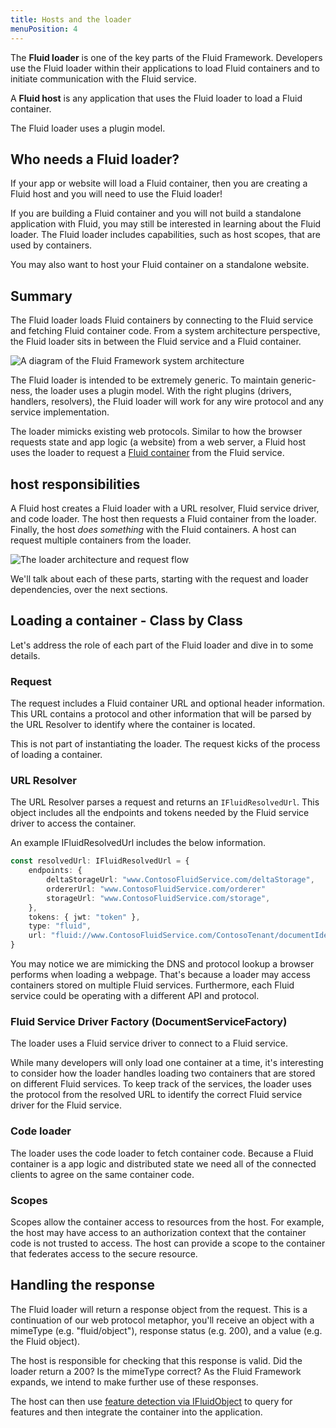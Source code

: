 ```yaml
---
title: Hosts and the loader
menuPosition: 4
---
```


The **Fluid loader** is one of the key parts of the Fluid Framework. Developers use the Fluid loader within their
applications to load Fluid containers and to initiate communication with the Fluid service.

A **Fluid host** is any application that uses the Fluid loader to load a Fluid container.

The Fluid loader uses a plugin model.


## Who needs a Fluid loader?

If your app or website will load a Fluid container, then you are creating a Fluid host and you will need to use the
Fluid loader!

If you are building a Fluid container and you will not build a standalone application with Fluid, you may still be
interested in learning about the Fluid loader. The Fluid loader includes capabilities, such as host scopes, that are used
by containers.

You may also want to host your Fluid container on a standalone website.


## Summary

The Fluid loader loads Fluid containers by connecting to the Fluid service and fetching Fluid container code. From a
system architecture perspective, the Fluid loader sits in between the Fluid service and a Fluid container.

![A diagram of the Fluid Framework system architecture](/docs/concepts/images/architecture.png)

The Fluid loader is intended to be extremely generic. To maintain generic-ness, the loader uses a plugin model. With the
right plugins (drivers, handlers, resolvers), the Fluid loader will work for any wire protocol and any service
implementation.

The loader mimicks existing web protocols. Similar to how the browser requests state and app logic (a website) from a
web server, a Fluid host uses the loader to request a [Fluid container](./containers-runtime.md) from the Fluid service.

## host responsibilities

A Fluid host creates a Fluid loader with a URL resolver, Fluid service driver, and code loader. The host then requests a
Fluid container from the loader. Finally, the host *does something* with the Fluid containers. A host can request
multiple containers from the loader.

![The loader architecture and request flow](/docs/concepts/images/load-flow.png)

We'll talk about each of these parts, starting with the request and loader dependencies, over the next sections.

## Loading a container - Class by Class

Let's address the role of each part of the Fluid loader and dive in to some details.

### Request

The request includes a Fluid container URL and optional header information. This URL contains a protocol and other
information that will be parsed by the URL Resolver to identify where the container is located.

This is not part of instantiating the loader. The request kicks of the process of loading a container.

### URL Resolver

The URL Resolver parses a request and returns an `IFluidResolvedUrl`. This object includes all the endpoints and tokens
needed by the Fluid service driver to access the container.

An example IFluidResolvedUrl includes the below information.

```typescript
const resolvedUrl: IFluidResolvedUrl = {
    endpoints: {
        deltaStorageUrl: "www.ContosoFluidService.com/deltaStorage",
        ordererUrl: "www.ContosoFluidService.com/orderer"
        storageUrl: "www.ContosoFluidService.com/storage",
    },
    tokens: { jwt: "token" },
    type: "fluid",
    url: "fluid://www.ContosoFluidService.com/ContosoTenant/documentIdentifier",
}
```

You may notice we are mimicking the DNS and protocol lookup a browser performs when loading a webpage. That's because a
loader may access containers stored on multiple Fluid services. Furthermore, each Fluid service could be operating with
a different API and protocol.

### Fluid Service Driver Factory (DocumentServiceFactory)

The loader uses a Fluid service driver to connect to a Fluid service.

While many developers will only load one container at a time, it's interesting to consider how the loader handles
loading two containers that are stored on different Fluid services. To keep track of the services, the loader uses the
protocol from the resolved URL to identify the correct Fluid service driver for the Fluid service.

### Code loader

The loader uses the code loader to fetch container code. Because a Fluid container is a app logic and distributed state
we need all of the connected clients to agree on the same container code.

### Scopes

Scopes allow the container access to resources from the host. For example, the host may have access to an authorization
context that the container code is not trusted to access. The host can provide a scope to the container that federates
access to the secure resource.

## Handling the response

The Fluid loader will return a response object from the request. This is a continuation of our web protocol metaphor,
you'll receive an object with a mimeType (e.g. "fluid/object"), response status (e.g. 200), and a value (e.g. the Fluid
object).

The host is responsible for checking that this response is valid. Did the loader return a 200? Is the mimeType correct?
As the Fluid Framework expands, we intend to make further use of these responses.

The host can then use [feature detection via IFluidObject](./feature-detection-iprovide.md) to query for features and
then integrate the container into the application.
